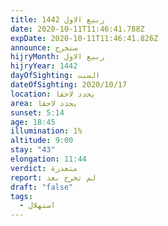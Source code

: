 ```yaml
---
title: ربيع الاول 1442
date: 2020-10-11T11:46:41.788Z
expDate: 2020-10-11T11:46:41.826Z
announce: ستخرج
hijryMonth: ربيع الاول
hijryYear: 1442
dayOfSighting: السبت
dateOfSighting: 2020/10/17
location: يحدد لاحقا
area: يحدد لاحقا
sunset: 5:14
age: 18:45
illumination: 1%
altitude: 9:00
stay: "43"
elongation: 11:44
verdict: متعذرة
report: لم تخرج بعد
draft: "false"
tags:
  - استهلال
---
```


